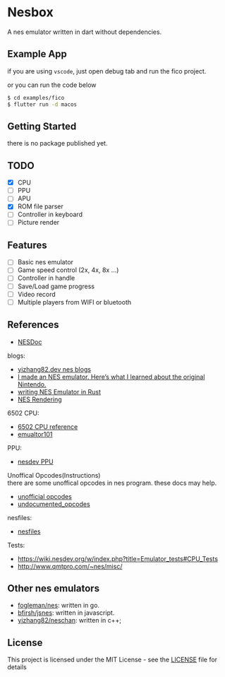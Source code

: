 # Nesbox
A nes emulator written in dart without dependencies.

## Example App
if you are using `vscode`, just open debug tab and run the fico project.

or you can run the code below

```bash
$ cd examples/fico
$ flutter run -d macos
```

## Getting Started
there is no package published yet.

## TODO
- [x] CPU
- [ ] PPU
- [ ] APU
- [x] ROM file parser
- [ ] Controller in keyboard
- [ ] Picture render

## Features
- [ ] Basic nes emulator
- [ ] Game speed control (2x, 4x, 8x ...)
- [ ] Controller in handle
- [ ] Save/Load game progress
- [ ] Video record
- [ ] Multiple players from WIFI or bluetooth

## References
- [NESDoc](http://nesdev.com/NESDoc.pdf)

blogs:
- [yizhang82.dev nes blogs](https://yizhang82.dev/blog/nes/)
- [I made an NES emulator. Here’s what I learned about the original Nintendo.](https://medium.com/@fogleman/i-made-an-nes-emulator-here-s-what-i-learned-about-the-original-nintendo-2e078c9b28fe)
- [writing NES Emulator in Rust](https://bugzmanov.github.io/nes_ebook/chapter_1.html)
- [NES Rendering](https://austinmorlan.com/posts/nes_rendering_overview/)

6502 CPU:
- [6502 CPU reference](https://www.masswerk.at/6502/6502_instruction_set.html#PHP)
- [emualtor101](http://www.emulator101.com/6502-emulator.html)

PPU:
- [nesdev PPU](https://wiki.nesdev.com/w/index.php/PPU)

Unoffical Opcodes(Instructions) \
there are some unoffical opcodes in nes program. these docs may help.
- [unofficial opcodes](https://wiki.nesdev.com/w/index.php/Programming_with_unofficial_opcodes)
- [undocumented_opcodes](https://github.com/ltriant/nes/blob/master/doc/undocumented_opcodes.txt)

nesfiles:
- [nesfiles](https://www.nesfiles.com/)

Tests:
- https://wiki.nesdev.org/w/index.php?title=Emulator_tests#CPU_Tests
- http://www.qmtpro.com/~nes/misc/

## Other nes emulators
- [fogleman/nes](https://github.com/fogleman/nes): written in go.
- [bfirsh/jsnes](https://github.com/bfirsh/jsnes): written in javascript.
- [yizhang82/neschan](https://github.com/yizhang82/neschan): written in c++;

## License
This project is licensed under the MIT License - see the [LICENSE](LICENSE) file for details
